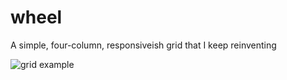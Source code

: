 wheel
=====

A simple, four-column, responsiveish grid that I keep reinventing

![grid example](http://cl.ly/Vu5j/Screen%20Shot%202014-06-04%20at%203.14.50%20PM.png)

